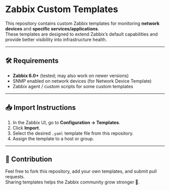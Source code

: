 # Zabbix Custom Templates

This repository contains custom Zabbix templates for monitoring **network devices** and **specific services/applications**.  
These templates are designed to extend Zabbix’s default capabilities and provide better visibility into infrastructure health.

---

## 🛠 Requirements
- **Zabbix 6.0+** (tested; may also work on newer versions)
- SNMP enabled on network devices (for Network Device Template)
- Zabbix agent / custom scripts for some custom templates

---

## 📥 Import Instructions
1. In the Zabbix UI, go to **Configuration → Templates**.  
2. Click **Import**.  
3. Select the desired `.yaml` template file from this repository.  
4. Assign the template to a host or group.  

---

## 🤝 Contribution
Feel free to fork this repository, add your own templates, and submit pull requests.  
Sharing templates helps the Zabbix community grow stronger 🚀.

